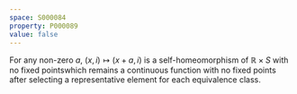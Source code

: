 ```yaml
---
space: S000084
property: P000089
value: false
---
```


For any non-zero $a$, $(x,i)\mapsto (x+a,i)$ is a self-homeomorphism of $\mathbb R\times S$ with no fixed pointswhich remains a continuous function with no fixed points after selecting a representative element for each equivalence class.
